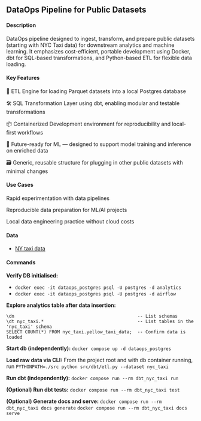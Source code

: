 ## DataOps Pipeline for Public Datasets

#### Description

DataOps pipeline designed to ingest, transform, and prepare public datasets (starting with NYC Taxi data) for 
downstream analytics and machine learning. It emphasizes cost-efficient, portable development using Docker, 
dbt for SQL-based transformations, and Python-based ETL for flexible data loading.

#### Key Features

🔁 ETL Engine for loading Parquet datasets into a local Postgres database

🛠️ SQL Transformation Layer using dbt, enabling modular and testable transformations

📦 Containerized Development environment for reproducibility and local-first workflows

🧠 Future-ready for ML — designed to support model training and inference on enriched data

🗃️ Generic, reusable structure for plugging in other public datasets with minimal changes

#### Use Cases

Rapid experimentation with data pipelines

Reproducible data preparation for ML/AI projects

Local data engineering practice without cloud costs

#### Data
- [NY taxi data](https://www.nyc.gov/site/tlc/about/tlc-trip-record-data.page)

#### Commands

**Verify DB initialised:**
- `docker exec -it dataops_postgres psql -U postgres -d analytics`
- `docker exec -it dataops_postgres psql -U postgres -d airflow`

**Explore analytics table after data insertion:**
```
\dn                                              -- List schemas
\dt nyc_taxi.*                                   -- List tables in the 'nyc_taxi' schema
SELECT COUNT(*) FROM nyc_taxi.yellow_taxi_data;  -- Confirm data is loaded
```

**Start db (independently):**
`docker compose up -d dataops_postgres`

**Load raw data via CLI:**
From the project root and with db container running, run `PYTHONPATH=./src python src/dbt/etl.py --dataset nyc_taxi`

**Run dbt (independently):**
`docker compose run --rm dbt_nyc_taxi run`

**(Optional) Run dbt tests:**
`docker compose run --rm dbt_nyc_taxi test`

**(Optional) Generate docs and serve:**
`docker compose run --rm dbt_nyc_taxi docs generate`
`docker compose run --rm dbt_nyc_taxi docs serve`
